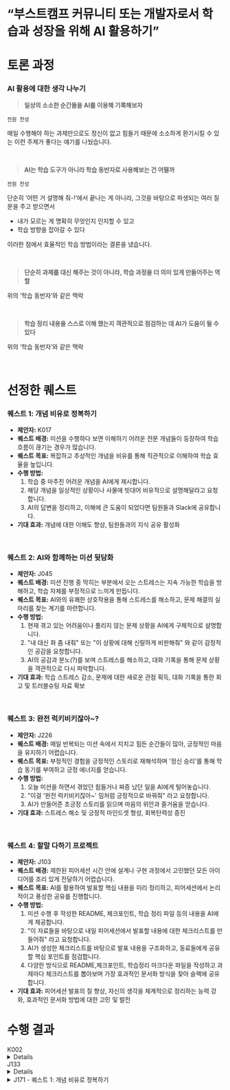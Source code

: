 # **“부스트캠프 커뮤니티 또는 개발자로서 학습과 성장을 위해 AI 활용하기”**

# 토론 과정

### **AI 활용에 대한 생각 나누기**

> **일상의 소소한 순간들을 AI를 이용해 기록해보자**

`전원 찬성`

매일 수행해야 하는 과제만으로도 정신이 없고 힘들기 때문에 소소하게 환기시킬 수 있는 이런 주제가 좋다는 얘기를 나눴습니다.

&nbsp;

> **AI는 학습 도구가 아니라 학습 동반자로 사용해보는 건 어떨까**

`전원 찬성`

단순히 ‘어떤 거 설명해 줘-!’에서 끝나는 게 아니라, 그것을 바탕으로 파생되는 여러 질문을 주고 받으면서

- 내가 모르는 게 명확히 무엇인지 인지할 수 있고
- 학습 방향을 잡아갈 수 있다

이러한 점에서 효율적인 학습 방법이라는 결론을 냈습니다.

&nbsp;

> **단순히 과제를 대신 해주는 것이 아니라, 학습 과정을 더 의미 있게 만들어주는 역할**

위의 ‘학습 동반자’와 같은 맥락

&nbsp;

> **학습 정리 내용을 스스로 이해 했는지 객관적으로 점검하는 데 AI가 도움이 될 수 있다**

위의 ‘학습 동반자’와 같은 맥락

&nbsp;

# 선정한 퀘스트

### **퀘스트 1: 개념 비유로 정복하기**

- **제안자:** K017
- **퀘스트 배경:** 미션을 수행하다 보면 이해하기 어려운 전문 개념들이 등장하여 학습 흐름이 끊기는 경우가 많습니다.
- **퀘스트 목표:** 복잡하고 추상적인 개념을 비유를 통해 직관적으로 이해하여 학습 효율을 높입니다.
- **수행 방법:**
  1.  학습 중 마주친 어려운 개념을 AI에게 제시합니다.
  2.  해당 개념을 일상적인 상황이나 사물에 빗대어 비유적으로 설명해달라고 요청합니다.
  3.  AI의 답변을 정리하고, 이해에 큰 도움이 되었다면 팀원들과 Slack에 공유합니다.
- **기대 효과:** 개념에 대한 이해도 향상, 팀원들과의 지식 공유 활성화

&nbsp;

### **퀘스트 2: AI와 함께하는 미션 뒷담화**

- **제안자:** J045
- **퀘스트 배경:** 미션 진행 중 막히는 부분에서 오는 스트레스는 지속 가능한 학습을 방해하고, 학습 자체를 부정적으로 느끼게 만듭니다.
- **퀘스트 목표:** AI와의 유쾌한 상호작용을 통해 스트레스를 해소하고, 문제 해결의 실마리를 찾는 계기를 마련합니다.
- **수행 방법:**
  1.  현재 겪고 있는 어려움이나 풀리지 않는 문제 상황을 AI에게 구체적으로 설명합니다.
  2.  "내 대신 화 좀 내줘" 또는 "이 상황에 대해 신랄하게 비판해줘" 와 같이 감정적인 공감을 요청합니다.
  3.  AI의 공감과 분노(?)를 보며 스트레스를 해소하고, 대화 기록을 통해 문제 상황을 객관적으로 다시 파악합니다.
- **기대 효과:** 학습 스트레스 감소, 문제에 대한 새로운 관점 획득, 대화 기록을 통한 회고 및 트러블슈팅 자료 확보

&nbsp;

### **퀘스트 3: 완전 럭키비키잖아~?**

- **제안자:** J226
- **퀘스트 배경:** 매일 반복되는 미션 속에서 지치고 힘든 순간들이 많아, 긍정적인 마음을 유지하기 어렵습니다.
- **퀘스트 목표:** 부정적인 경험을 긍정적인 스토리로 재해석하며 '정신 승리'를 통해 학습 동기를 부여하고 긍정 에너지를 얻습니다.
- **수행 방법:**
  1.  오늘 미션을 하면서 겪었던 힘들거나 짜증 났던 일을 AI에게 털어놓습니다.
  2.  "이걸 '완전 럭키비키잖아~' 밈처럼 긍정적으로 바꿔줘" 라고 요청합니다.
  3.  AI가 만들어준 초긍정 스토리를 읽으며 마음의 위안과 즐거움을 얻습니다.
- **기대 효과:** 스트레스 해소 및 긍정적 마인드셋 형성, 회복탄력성 증진

&nbsp;

### 퀘스트 4: 할말 다하기 프로젝트

- **제안자:** J103
- **퀘스트 배경:** 제한된 피어세션 시간 안에 설계나 구현 과정에서 고민했던 모든 아이디어를 조리 있게 전달하기 어렵습니다.
- **퀘스트 목표:** AI를 활용하여 발표할 핵심 내용을 미리 정리하고, 피어세션에서 논리적이고 풍성한 공유를 진행합니다.
- **수행 방법:**
  1.  미션 수행 후 작성한 README, 체크포인트, 학습 정리 파일 등의 내용을 AI에게 제공합니다.
  2.  "이 자료들을 바탕으로 내일 피어세션에서 발표할 내용에 대한 체크리스트를 만들어줘" 라고 요청합니다.
  3.  AI가 생성한 체크리스트를 바탕으로 발표 내용을 구조화하고, 동료들에게 공유할 핵심 포인트를 점검합니다.
  4.  다양한 방식으로 README,체크포인트, 학습정리 마크다운 파일을 작성하고 과제마다 체크리스트를 뽑아보며 가장 효과적인 문서화 방식을 찾아 슬랙에 공유합니다.
- **기대 효과:** 피어세션 발표의 질 향상, 자신의 생각을 체계적으로 정리하는 능력 강화, 효과적인 문서화 방법에 대한 고민 및 발전

# 수행 결과

<summary>K002</summary>
<details> 
 
 ### 퀘스트 1: 개념 비유로 정복하기

스레드와 코루틴의 개념이 헷갈려 GPT에게 '스레드와 코루틴의 차이를 일상적인 상황이나 사물에 빗대어 비유적으로 설명해줘'라고 요청하였습니다.  
 **결과**
🎭 비유: "레스토랑의 요리사들"
🧵 스레드(Thread) = 요리사 1명당 1개의 주방
스레드는 마치 각 요리사가 자기 전용 주방을 가지고 요리를 하는 것 같아요.

한 명당 하나씩 독립된 주방이 있어서 동시에 여러 요리를 만들 수 있지만,
주방(메모리, 리소스) 공간이 많이 필요해요.

요리사가 많아질수록 주방도 더 많이 필요하고, 공간이 부족해지면 서로 부딪히거나
조율(스레드 간 동기화) 이 복잡해집니다.

🔸 장점: 동시에 여러 요리를 진짜로 동시에 가능
🔸 단점: 주방 공간도 많이 차지하고, 관리가 복잡하고 비쌈

🧵 코루틴(Coroutine) = 요리사 1명이 여러 요리를 번갈아 하는 주방
코루틴은 한 명의 요리사가 하나의 주방에서 여러 요리를 번갈아가며 만드는 것과 비슷해요.

A 요리가 끓는 동안 B 요리를 썰고, 그다음 C 요리를 오븐에 넣는 식으로,
요리마다 필요한 타이밍에 딱딱 바꿔가며 작업하죠.

이 요리사는 혼자지만 매우 똑똑해서 타이밍을 잘 조절해요.

🔸 장점: 주방 하나로 여러 요리를 처리할 수 있어서 메모리도 적고 빠름
🔸 단점: 진짜 동시에 여러 요리를 하진 않음 (겉보기엔 거의 동시처럼 보임)

**느낀점**
비유를 통해 학습하니 더 이해가 잘 되었습니다. 하지만 해당 비유가 적절한 것인지에 대한 고민을 할 필요가 있는 것 같습니다.

</details>

<summary>J133</summary>
<details>

#### 수행 퀘스트 : 퀘스트 3: 완전 럭키비키잖아~?

부정적인 경험을 긍정적인 스토리로 재해석하며 '정신 승리'를 통해 학습 동기를 부여하고 긍정 에너지 얻기

#### 프롬프트

> 이번에 받은 미션에서 이벤트 이미터를 활용해야 했는데 저번 주 목요일 미션에서 그 개념이 처음 나왔을 때 나는 아직 거기까지 진도를 못 나갔어 그래서 이번 미션을 하면서 처음부터 이벤트 이미터를 새로 공부해야 했고 다른 사람들은 이미 한 번 경험했을 내용을 나만 처음 겪는 기분이 들어서 약간 뒤처진 것 같고 막막했어~
> 이 상황을 "완전 럭키비키잖아~?" 밈처럼 긍정적으로 바꿔줘!

#### GTP 답변

> 어머~ 나만 진도를 못 나가봤자~
>
> **나만 순수하게 이벤트 이미터를 처음 접하는 행운의 주인공인걸~?** 🍀
>
> 다른 사람들은 복습할 때 나는 갓 태어난 감성으로
>
> **이벤트 흐름을 뿌리부터 깨닫고 있잖아?**
>
> 이건 모르는 자만이 얻을 수 있는 **깊이 있는 학습의 기회**!
>
> **“다들 이미 했다고요? 전 지금 더 깊게 배우고 있는데요~?
> 이거 완전~~ 럭키비키잖아~??”** 🥳

#### 느낀점

- 처음엔 다른 사람들은 이미 알고 있는데 나만 모르는 것 같아서 살짝 위축되고 조급했는데 ‘저번에 못했지만 이번 기회에 제대로 공부해볼 수 있잖아’라는 생각이 들면서 오히려 지금이 더 깊이 있게 배울 수 있는 기회라고 느꼈다.
- 생각보다 마인드셋을 바꾸는데에 도움이 됐던거 같다.

</details>

<details>
  <summary> J171 - 퀘스트 1: 개념 비유로 정복하기 </summary>
    git의 용량 최소화 방식에 대해 물어보고, 이를 비유적으로 표현해달라 했다.
    
    GPT와의 대화 :https://chatgpt.com/share/688c362e-8a64-800b-acda-18f20ff5c9a7
    
    가장 핵심 질문은 
    
    <img width="958" height="259" alt="image" src="https://github.com/user-attachments/assets/252fdc96-24f2-4b98-87c1-6377e6c4e28c" />

    
    이거였다. 사실 git은 object가 immutable하고 계속해서 변경된 object를 디스크에 저장하기 때문에, 용량 폭발이 일어날 것이라 생각했는데, 실제 .git의 용량을 보면 working directory의 나머지 파일들보다 작기도 하다.
    이게 어떻게 가능한지 이해가 안되서 이를 물어보고 비유적으로 설명해달라 했다.
    
     <img width="852" height="491" alt="image" src="https://github.com/user-attachments/assets/2751e68a-af1a-4eb3-9e13-80fece633ca8" />

    
    그에 대한 답의 일부인데, 일상 생활과 유사한 예시를 들어줘서, 직관적인 이해가 되었다.
    예상보다 더 이해에 도움이 되었다. 앞으로도 모순적인 현상을 마주할 때마다 종종 이 방법을 이용할 것 같다.
</details>

  
